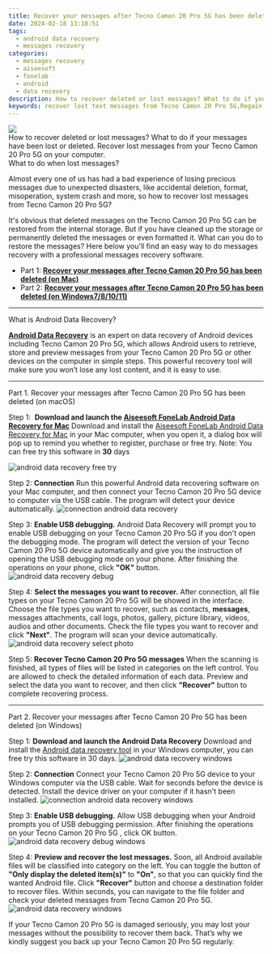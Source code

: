 ```yaml
---
title: Recover your messages after Tecno Camon 20 Pro 5G has been deleted
date: 2024-02-18 13:18:51
tags: 
  - android data recovery
  - messages recovery
categories: 
  - messages recovery
  - aiseesoft
  - fonelab
  - android
  - data recovery
description: How to recover deleted or lost messages? What to do if your messages have been lost or deleted. Recover lost messages from your Tecno Camon 20 Pro 5G on your computer.
keywords: recover lost text messages from Tecno Camon 20 Pro 5G,Regain missing text messages on Tecno Camon 20 Pro 5G,Recover deleted text messages,restore deleted text messages files on Tecno Camon 20 Pro 5G,broken Tecno Camon 20 Pro 5G messages recovery solution,restore deleted messages files on Tecno Camon 20 Pro 5G,Tecno Camon 20 Pro 5G delete messages recover,Tecno Camon 20 Pro 5G data recovery,how to retrieve deleted messages from my Tecno Camon 20 Pro 5G,how can i get messages back on Tecno Camon 20 Pro 5G,Tecno Camon 20 Pro 5G messages deleted itself,how to retrieve messages from Tecno Camon 20 Pro 5G
---
```


<img src="https://img0mobiles.techidaily.com/images/best-assets/devices/tecno/tecno-camon-20-pro-5g/5.jpg" class="atpl-imgstyle"  />

<div class="atpl-content atpl-for-fonelab-android recover-messages">

<div class="atpl-post-description-part-1">
How to recover deleted or lost messages? What to do if your messages have been lost or deleted. Recover lost messages from your Tecno Camon 20 Pro 5G on your computer.
</div>




<div class="atpl-post-description-part-2">
<div class="tpl-content-sub-paragraph-title">
  What to do when lost messages?
</div>
<div class="tpl-content-sub-paragraph-content">
  <p>
      Almost every one of us has had a bad experience of losing precious messages due to unexpected disasters, like accidental deletion, format, misoperation, system crash and more, so how to recover lost messages from Tecno Camon 20 Pro 5G?
  </p>
  <p>
      It's obvious that deleted messages on the Tecno Camon 20 Pro 5G can be restored from the internal storage. But if you have cleaned up the storage or permanently deleted the messages or even formatted it. What can you do to restore the messages? Here below you'll find an easy way to do messages recovery with a professional messages recovery software.
  </p>
</div>
</div>

<ul>
  <li>Part 1: <strong><a href="#p1">Recover your messages after Tecno Camon 20 Pro 5G has been deleted (on Mac)</a></strong></li>
  <li>Part 2: <strong><a href="#p2">Recover your messages after Tecno Camon 20 Pro 5G has been deleted (on Windows7/8/10/11)</a></strong></li>
</ul>

<hr>
<div class="atpl-post-description-part-3">
<div class="tpl-content-sub-paragraph-title">
  What is Android Data Recovery?
</div>
<div class="tpl-content-sub-paragraph-content">
  <p>
      <a href="https://tools.techidaily.com/aiseesoft-android-data-recovery/" target="_blank" rel="noopener"><strong>Android Data Recovery</strong></a> is an expert on data recovery of Android devices including Tecno Camon 20 Pro 5G, which allows Android users to retrieve, store and preview messages from your Tecno Camon 20 Pro 5G or other devices on the computer in simple steps. This powerful recovery tool will make sure you won’t lose any lost content, and it is easy to use.
  </p>
</div>
</div>


<!-- Part 1 -->
<a id="p1" name="p1" ></a><hr>

<div>
  <span class="atpl-step-part-style">Part 1. Recover your messages after Tecno Camon 20 Pro 5G has been deleted (on macOS)</span>
</div>  

<span class="atpl-stepstyle-a"><span>Step 1: </span></span> <strong>Download and launch the <a href="https://tools.techidaily.com/aiseesoft-android-data-recovery-for-mac/" target="_blank" rel="noopener">Aiseesoft FoneLab Android Data Recovery for Mac</a></strong>
Download and install the <a href="https://tools.techidaily.com/aiseesoft-android-data-recovery-for-mac/" target="_blank" rel="noopener">Aiseesoft FoneLab Android Data Recovery for Mac</a> in your Mac computer, when you open it, a dialog box will pop up to remind you whether to register, purchase or free try.
Note: You can free try this software in <strong>30</strong> days

<img src="https://tools.techidaily.com/images/apps/aiseesoft/android-data-recovery/mac-free-try.png" class="atpl-imgstyle" alt="android data recovery free try" />

<span class="atpl-stepstyle-a"><span>Step 2: </span></span> <strong>Connection</strong>
Run this powerful Android data recovering software on your Mac computer, and then connect your Tecno Camon 20 Pro 5G device to computer via the USB cable. The program will detect your device automatically.
<img src="https://tools.techidaily.com/images/apps/aiseesoft/android-data-recovery/mac-connection-interface.jpg" class="atpl-imgstyle" alt="connection android data recovery" />

<span class="atpl-stepstyle-a"><span>Step 3: </span></span> <strong>Enable USB debugging.</strong>
Android Data Recovery will prompt you to enable USB debugging on your Tecno Camon 20 Pro 5G  if you don't open the debugging mode. The program will detect the version of your Tecno Camon 20 Pro 5G device automatically and give you the instruction of opening the USB debugging mode on your phone. After finishing the operations on your phone, click <strong>"OK"</strong> button.
<img src="https://tools.techidaily.com/images/apps/aiseesoft/android-data-recovery/mac-android-usb-debug.jpg"  class="atpl-imgstyle" alt="android data recovery debug" />

<span class="atpl-stepstyle-a"><span>Step 4: </span></span> <strong>Select the messages you want to recover.</strong>
After connection, all file types on your Tecno Camon 20 Pro 5G will be showed in the interface. Choose the file types you want to recover, such as contacts, <strong>messages</strong>, messages attachments, call logs, photos, gallery, picture library, videos, audios and other documents. Check the file types you want to recover and click  <b>"Next"</b>. The program will scan your device automatically.
<img src="https://tools.techidaily.com/images/apps/aiseesoft/android-data-recovery/mac-choose-type-messages.jpg" class="atpl-imgstyle" alt="android data recovery select photo" />

<span class="atpl-stepstyle-a"><span>Step 5: </span></span> <strong>Recover Tecno Camon 20 Pro 5G messages</strong>
When the scanning is finished, all types of files will be listed in categories on the left control. You are allowed to check the detailed information of each data. Preview and select the data you want to recover, and then click <b>"Recover"</b> button to complete recovering process.

<a id="p2" name="p2"></a><hr>

<div class="atpl-step-part-style">Part 2. Recover your messages after Tecno Camon 20 Pro 5G has been deleted (on Windows)</div>

<span class="atpl-stepstyle-a"><span>Step 1: </span></span> <strong>Download and launch the Android Data Recovery</strong>
Download and install the <a href="https://tools.techidaily.com/aiseesoft-android-data-recovery-for-win/" target="_blank" rel="noopener">Android data recovery tool</a> in your Windows computer, you can free try this software in 30 days.
<img src="https://tools.techidaily.com/images/apps/aiseesoft/android-data-recovery/win-start-interface.png"  class="atpl-imgstyle" alt="android data recovery windows" />

<span class="atpl-stepstyle-a"><span>Step 2: </span></span> <strong>Connection</strong>
Connect your Tecno Camon 20 Pro 5G device to your Windows computer via the USB cable. Wait for seconds before the device is detected. Install the device driver on your computer if it hasn't been installed.
<img src="https://tools.techidaily.com/images/apps/aiseesoft/android-data-recovery/win-connection-interface.png" class="atpl-imgstyle" alt="connection android data recovery windows" />

<span class="atpl-stepstyle-a"><span>Step 3: </span></span> <strong>Enable USB debugging.</strong>
Allow USB debugging when your Android prompts you of USB debugging permission. After finishing the operations on your Tecno Camon 20 Pro 5G , click OK button.
<img src="https://tools.techidaily.com/images/apps/aiseesoft/android-data-recovery/win-android-usb-debug.png" class="atpl-imgstyle" alt="android data recovery debug windows" />

<span class="atpl-stepstyle-a"><span>Step 4: </span></span> <strong>Preview and recover the lost messages.</strong>
Soon, all Android available files will be classified into category on the left. You can toggle the button of <b>"Only display the deleted item(s)"</b> to <b>"On"</b>, so that you can quickly find the wanted Android file. Click <b>"Recover"</b> button and choose a destination folder to recover files. Within seconds, you can navigate to the file folder and check your deleted messages from Tecno Camon 20 Pro 5G.
<img src="https://tools.techidaily.com/images/apps/aiseesoft/android-data-recovery/win-recover-messages.jpg" class="atpl-imgstyle" alt="android data recovery windows" />

<div class="atpl-post-description-part-4">
<div class="tpl-content-sub-paragraph-normal">
    <p>
        If your Tecno Camon 20 Pro 5G is damaged seriously, you may lost your messages without the possibility to recover them back. That’s why we kindly suggest you back up your Tecno Camon 20 Pro 5G regularly.
    </p>
</div>
</div>

<ins class="adsbygoogle"
     style="display:block"
     data-ad-client="ca-pub-7571918770474297"
     data-ad-slot="8358498916"
     data-ad-format="auto"
     data-full-width-responsive="true"></ins>



</div>